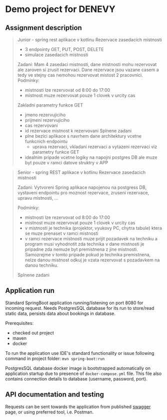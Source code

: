 # Demo project for DENEVY

## Assignment description
> Junior - spring rest aplikace v kotlinu Rezervace zasedacich mistnosti
> - 3 endpointy GET, PUT, POST, DELETE
> - simulace zasedacich mistnosti
> 
> Zadani:
> Mam 4 zasedaci mistnosti, dane mistnosti mohu rezervovat ale zaroven si zrusit rezervaci. Dane rezervace jsou vazane
> casem a tedy ve stejny cas nemohou rezervovat mistost 2 pracovnici.
> Podminky:
> - mistnosti lze rezervovat od 8:00 do 17:00
> - mistnost muze rezervovat pouze 1 clovek v urcity cas
> 
> Zakladni parametry funkce GET
> - jmeno rezervujiciho
> - prijmeni rezervujiciho
> - cas rezervovani
> - id rezervace
> mistnost k rezervovani
> Splnene zadani
> - plne bezici aplikace s navrhem dane architektury vcetne funkcnich endpointu
>   - uprava rezervaci, vkladani rezervaci a vytazeni rezervaci viz parametry funkce GET
> - idealnim pripade vcetne logiky na napojni postgres DB ale muze byt pouze v ramci datove struktry v APP

> 
> Senior - spring REST aplikace v kotlinu Rezervace zasedacich mistnosti
> 
> Zadani:
> Vytvoreni Spring aplikace napojenou na postgress DB, vystaveni endpointu pro moznost rezervace, zruseni rezervace, upravu mistnosti, …
> 
> Podminky:
> - mistnosti lze rezervovat od 8:00 do 17:00
> - mistnost muze rezervovat pouze 1 clovek v urcity cas
> - v mistnosti je technika (projektor, vyukovy PC, chytra tabule) ktera se muze prenaset v ramci mistnosti
> - v ramci rezervace mistnosti muze prijit pozadavek na techniku a program musi vyhodnotit zda technika v dane mistnosti je pripadne zda nemuze byt
> premistnena z jine mistnosti. Samozrejme v tomto pripade pokud je technika premistnena,
> nelze danou mistnost odkuj je vzata rezervovat s pozadavkem na danou techniku.
> 
> Splnene zadani

## Application run
Standard SpringBoot application running/listening on port 8080 for incoming request. Needs PostgresSQL database for its run to store/read static data, persists data about bookings in database.

Prerequisites:
- checked out project
- maven
- docker

To run the application use IDE's standard functionality or issue following command in project folder:
`mvn spring-boot:run`

PostgresSQL database docker image is bootstrapped automatically on application startup due to presence of `docker-compose.yml` file. This file also contains connection details to database (username, password, port).

## API documentation and testing
Requests can be sent towards the application from published [swagger](http://127.0.0.1:8080/swagger-ui/index.html) page, or using preferred tool, i.e. Postman.
